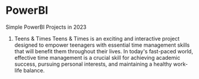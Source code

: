 # PowerBI
Simple PowerBI Projects in 2023

1. Teens & Times
Teens & Times is an exciting and interactive project designed to empower teenagers with essential time management skills that will benefit them throughout their lives. In today's fast-paced world, effective time management is a crucial skill for achieving academic success, pursuing personal interests, and maintaining a healthy work-life balance.

